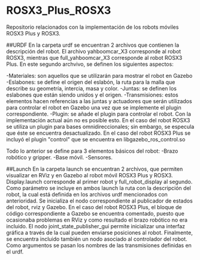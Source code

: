 # ROSX3_Plus_ROSX3
Repositorio relacionados con la implementación de los robots móviles ROSX3 Plus y ROSX3.

##URDF
En la carpeta urdf se encuentran 2 archivos que contienen la descripción del robot. El archivo yahboomcar_X3 corresponde al robot ROSX3, mientras que full_yahboomcar_X3 corresponde al robot ROSX3 Plus.
En este segundo archvivo, se definen los siguientes aspectos:

-Materiales: son aquellos que se utilizarán para mostrar el robot en Gazebo
-Eslabones: se define el origen del eslabón, la ruta para la malla que describe su geometría, intercia, masa y color. 
-Juntas: se definen los eslabones que están siendo unidos y el origen.
-Transmisiones: estos elementos hacen referencias a las juntas y actuadores que serán utilizados para controlar el robot en Gazebo una vez que se implemente el plugin correspondiente.
-Plugin: se añade el plugin para controlar el robot. Con la implementación actual aún no es posible esto. En el caso del robot ROSX3 se utiliza un plugin para bases omnidireccionales; sin embargo, se especula que éste se encuentra desactualizado. En el caso del robot ROSX3 Plus se incluyó el plugin "control" que se encuentra en libgazebo_ros_control.so

Todo lo anterior se define para 3 elementos básicos del robot:
-Brazo robótico y gripper.
-Base móvil.
-Sensores.

##Launch
En la carpeta launch se encuentran 2 archivos, que permiten visualizar en RViz y en Gazebo al robot móvil ROSX3 Plus y ROSX3. Display.launch corresponde al primer robot y full_robot_display al segundo. Como parámetro se incluye en ambos launch la ruta con la descripción del robot, la cual está definida en los archivos urdf mencionados con anterioridad.
Se inicializa el nodo correspondiente al publicador de estados del robot, rviz y Gazebo. En el caso del robot ROSX3 Plus, el bloque de código correspondiente a Gazebo se encuentra comentado, puesto que ocasionaba problemas en RViz y como resultado el brazo robótico no era incluido. El nodo joint_state_publisher_gui permite inicializar una interfaz gráfica a través de la cual pueden enviarse posiciones al robot. 
Finalmente, se encuentra incluido también un nodo asociado al controlador del robot. Como argumentos se pasan los nombres de las transmisiones definidas en el urdf. 
